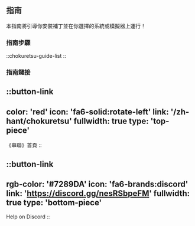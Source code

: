 ## 指南
本指南將引導你安裝補丁並在你選擇的系統或模擬器上運行！

### 指南步驟
::chokuretsu-guide-list
::

### 指南鏈接
::button-link
---
color: 'red'
icon: 'fa6-solid:rotate-left'
link: '/zh-hant/chokuretsu'
fullwidth: true
type: 'top-piece'
---
《串聯》首頁
::

::button-link
---
rgb-color: '#7289DA'
icon: 'fa6-brands:discord'
link: 'https://discord.gg/nesRSbpeFM'
fullwidth: true
type: 'bottom-piece'
---
Help on Discord
::